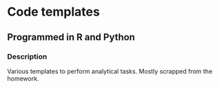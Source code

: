 # Code templates

## Programmed in R and Python


### Description
Various templates to perform analytical tasks.
Mostly scrapped from the homework.
